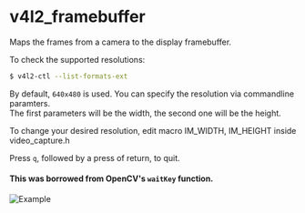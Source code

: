 # v4l2_framebuffer
Maps the frames from a camera to the display framebuffer.

To check the supported resolutions:
```sh
$ v4l2-ctl --list-formats-ext
```

By default, `640x480` is used. You can specify the resolution via commandline paramters. <br>
The first parameters will be the width, the second one will be the height.

To change your desired resolution, edit macro IM_WIDTH, IM_HEIGHT inside video_capture.h

Press `q`, followed by a press of return, to quit.
#### This was borrowed from OpenCV's `waitKey` function.

![Example](https://cloud.githubusercontent.com/assets/16308037/21586605/dbcd6192-d10d-11e6-86d8-a9c4ed490f5b.jpg)
